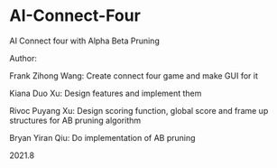 # AI-Connect-Four
AI Connect four with Alpha Beta Pruning

Author: 

Frank Zihong Wang: Create connect four game and make GUI for it

Kiana Duo Xu: Design features and implement them

Rivoc Puyang Xu: Design scoring function, global score and frame up structures for AB pruning algorithm

Bryan Yiran Qiu: Do implementation of AB pruning

2021.8
